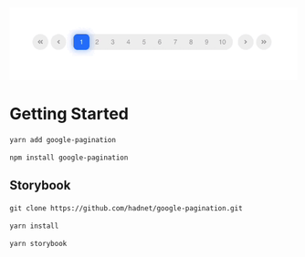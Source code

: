 ![Pagination Demo](pagination.gif)

# Getting Started

`yarn add google-pagination`

`npm install google-pagination`

## Storybook

`git clone https://github.com/hadnet/google-pagination.git`

`yarn install`

`yarn storybook`
